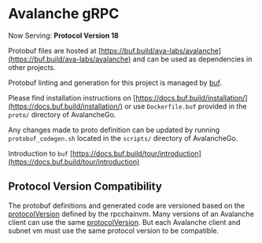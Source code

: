 # Avalanche gRPC

Now Serving: **Protocol Version 18**

Protobuf files are hosted at [https://buf.build/ava-labs/avalanche](https://buf.build/ava-labs/avalanche) and can be used as dependencies in other projects.

Protobuf linting and generation for this project is managed by [buf](https://github.com/bufbuild/buf).

Please find installation instructions on [https://docs.buf.build/installation/](https://docs.buf.build/installation/) or use `Dockerfile.buf` provided in the `proto/` directory of AvalancheGo.

Any changes made to proto definition can be updated by running `protobuf_codegen.sh` located in the `scripts/` directory of AvalancheGo.

Introduction to `buf` [https://docs.buf.build/tour/introduction](https://docs.buf.build/tour/introduction)

## Protocol Version Compatibility

The protobuf definitions and generated code are versioned based on the [protocolVersion](../vms/rpcchainvm/vm.go#L21) defined by the rpcchainvm.
Many versions of an Avalanche client can use the same [protocolVersion](../vms/rpcchainvm/vm.go#L21). But each Avalanche client and subnet vm must use the same protocol version to be compatible.
